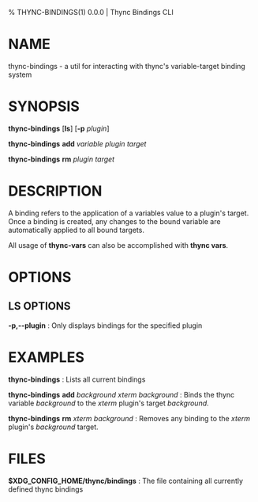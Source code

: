 % THYNC-BINDINGS(1) 0.0.0 | Thync Bindings CLI

# NAME

thync-bindings - a util for interacting with thync's variable-target binding system

# SYNOPSIS

**thync-bindings** \[**ls**\] \[**-p** _plugin_\]

**thync-bindings** **add** _variable_ _plugin_ _target_

**thync-bindings** **rm** _plugin_ _target_

# DESCRIPTION

A binding refers to the application of a variables value to a plugin's target. Once a binding is created, any changes to the bound variable are automatically applied to all bound targets.

All usage of **thync-vars** can also be accomplished with **thync vars**.

# OPTIONS

## LS OPTIONS

**-p,--plugin**
: Only displays bindings for the specified plugin

# EXAMPLES

**thync-bindings**
: Lists all current bindings

**thync-bindings** **add** _background_ _xterm_ _background_
: Binds the thync variable _background_ to the _xterm_ plugin's target _background_.

**thync-bindings** **rm** _xterm_ _background_
: Removes any binding to the _xterm_ plugin's _background_ target.

# FILES

**$XDG_CONFIG_HOME/thync/bindings**
: The file containing all currently defined thync bindings

